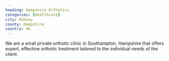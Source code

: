 ```yaml
---
heading: Hampshire Orthotics
categories: [Healthcare]
city: Romsey
county: Hampshire
country: UK
---
```

We are a small private orthotic clinic in Southampton, Hampshire that offers expert, effective orthotic treatment tailored to the individual needs of the client.
